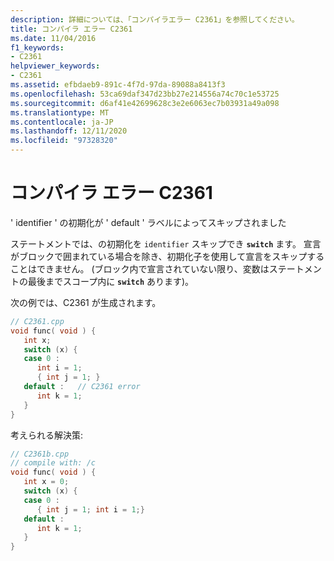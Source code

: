```yaml
---
description: 詳細については、「コンパイラエラー C2361」を参照してください。
title: コンパイラ エラー C2361
ms.date: 11/04/2016
f1_keywords:
- C2361
helpviewer_keywords:
- C2361
ms.assetid: efbdaeb9-891c-4f7d-97da-89088a8413f3
ms.openlocfilehash: 53ca69daf347d23bb27e214556a74c70c1e53725
ms.sourcegitcommit: d6af41e42699628c3e2e6063ec7b03931a49a098
ms.translationtype: MT
ms.contentlocale: ja-JP
ms.lasthandoff: 12/11/2020
ms.locfileid: "97328320"
---
```

# <a name="compiler-error-c2361"></a>コンパイラ エラー C2361

' identifier ' の初期化が ' default ' ラベルによってスキップされました

ステートメントでは、の初期化を `identifier` スキップでき **`switch`** ます。 宣言がブロックで囲まれている場合を除き、初期化子を使用して宣言をスキップすることはできません。 (ブロック内で宣言されていない限り、変数はステートメントの最後までスコープ内に **`switch`** あります)。

次の例では、C2361 が生成されます。

```cpp
// C2361.cpp
void func( void ) {
   int x;
   switch (x) {
   case 0 :
      int i = 1;
      { int j = 1; }
   default :   // C2361 error
      int k = 1;
   }
}
```

考えられる解決策:

```cpp
// C2361b.cpp
// compile with: /c
void func( void ) {
   int x = 0;
   switch (x) {
   case 0 :
      { int j = 1; int i = 1;}
   default :
      int k = 1;
   }
}
```
